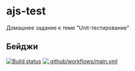 # ajs-test
Домашнее задание к теме "Unit-тестирование"

## Бейджи

[![Build status](https://ci.appveyor.com/api/projects/status/p5a0n5rqob4jxkfw?svg=true)](https://ci.appveyor.com/project/temo4kin/ajs-test) [![.github/workflows/main.yml](https://github.com/temo4kin/ajs-test/actions/workflows/main.yml/badge.svg)](https://github.com/temo4kin/ajs-test/actions/workflows/main.yml)